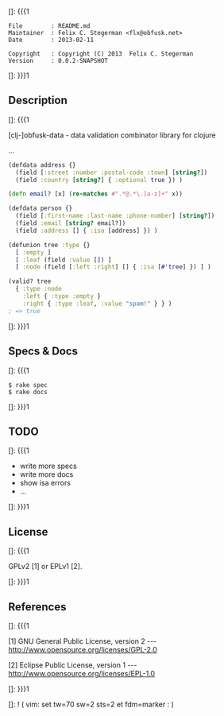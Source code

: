 []: {{{1

    File        : README.md
    Maintainer  : Felix C. Stegerman <flx@obfusk.net>
    Date        : 2013-02-11

    Copyright   : Copyright (C) 2013  Felix C. Stegerman
    Version     : 0.0.2-SNAPSHOT

[]: }}}1

## Description
[]: {{{1

  [clj-]obfusk-data - data validation combinator library for clojure

  ...

```clojure
(defdata address {}
  (field [:street :number :postal-code :town] [string?])
  (field :country [string?] { :optional true }) )

(defn email? [x] (re-matches #".*@.*\.[a-z]+" x))

(defdata person {}
  (field [:first-name :last-name :phone-number] [string?])
  (field :email [string? email?])
  (field :address [] { :isa [address] }) )

(defunion tree :type {}
  [ :empty ]
  [ :leaf (field :value []) ]
  [ :node (field [:left :right] [] { :isa [#'tree] }) ] )

(valid? tree
  { :type :node
    :left { :type :empty }
    :right { :type :leaf, :value "spam!" } } )
; => true
```

[]: }}}1

## Specs & Docs
[]: {{{1

    $ rake spec
    $ rake docs

[]: }}}1

## TODO
[]: {{{1

  * write more specs
  * write more docs
  * show isa errors
  * ...

[]: }}}1

## License
[]: {{{1

  GPLv2 [1] or EPLv1 [2].

[]: }}}1

## References
[]: {{{1

  [1] GNU General Public License, version 2
  --- http://www.opensource.org/licenses/GPL-2.0

  [2] Eclipse Public License, version 1
  --- http://www.opensource.org/licenses/EPL-1.0

[]: }}}1

[]: ! ( vim: set tw=70 sw=2 sts=2 et fdm=marker : )
